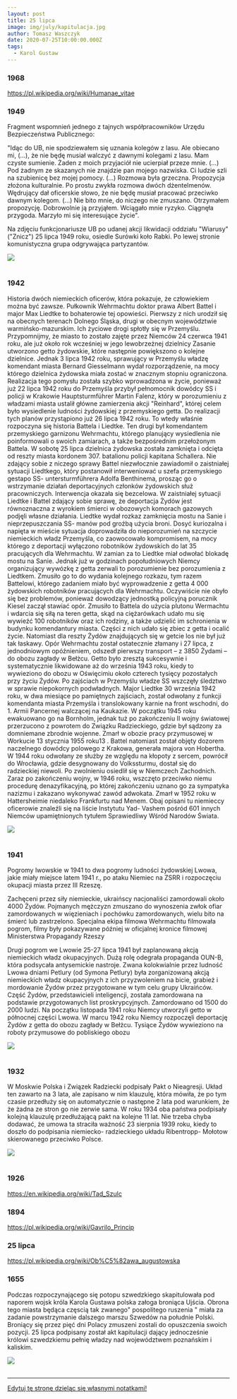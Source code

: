```yaml
---
layout: post
title: 25 lipca
image: img/july/kapitulacja.jpg
author: Tomasz Waszczyk
date: 2020-07-25T10:00:00.000Z
tags:
  - Karol Gustaw
---
```


### 1968

https://pl.wikipedia.org/wiki/Humanae_vitae

### 1949

Fragment wspomnień jednego z tajnych współpracowników Urzędu Bezpieczeństwa Publicznego:

"Idąc do UB, nie spodziewałem się uznania kolegów z lasu. Ale obiecano mi, (...), że nie będę musiał walczyć z dawnymi kolegami z lasu. Mam czyste sumienie. Żaden z moich przyjaciół nie ucierpiał przeze mnie. (...) Pod żadnym ze skazanych nie znajdzie pan mojego nazwiska. Ci ludzie szli na szubienicę bez mojej pomocy.
(...) Rozmowa była grzeczna. Propozycja złożona kulturalnie. Po prostu zwykła rozmowa dwóch dżentelmenów. Wędrujący dał oficerskie słowo, że nie będę musiał pracować przeciwko dawnym kolegom. (...) Nie bito mnie, do niczego nie zmuszano. Otrzymałem propozycję. Dobrowolnie ją przyjąłem. Wciągało mnie ryzyko. Ciągnęła przygoda. Marzyło mi się interesujące życie".

Na zdjęciu funkcjonariusze UB po udanej akcji likwidacji oddziału "Wiarusy" ("Znicz") 25 lipca 1949 roku, osiedle Surówki koło Rabki. Po lewej stronie komunistyczna grupa odgrywająca partyzantów.

<img src="./img/july/wiarusy.jpg"><br><br>

### 1942

Historia dwóch niemieckich oficerów, która pokazuje, że człowiekiem można być zawsze.
Pułkownik Wehrmachtu doktor prawa Albert Battel i major Max Liedtke to bohaterowie tej opowieści.
Pierwszy z nich urodził się na obecnych terenach Dolnego Śląska, drugi w obecnym województwie warmińsko-mazurskim. Ich życiowe drogi spłotły się w Przemyślu.
Przypomnijmy, że miasto to zostało zajęte przez Niemców 24 czerwca 1941 roku, ale już około rok wcześniej w jego lewobrzeżnej dzielnicy Zasanie utworzono getto żydowskie, które następnie powiększono o kolejne dzielnice.
Jednak 3 lipca 1942 roku, sprawujący w Przemyślu władzę komendant miasta Bernard Giesselmann wydał rozporządzenie, na mocy którego dzielnica żydowska miała zostać w znacznym stopniu ograniczona. Realizacja tego pomysłu została szybko wprowadzona w życie, ponieważ już 22 lipca 1942 roku do Przemyśla przybył pełnomocnik dowódcy SS i policji w Krakowie Hauptsturmführer Martin Falenz, który w porozumieniu z władzami miasta ustalił główne zamierzenia akcji "Reinhard", której celem było wysiedlenie ludności żydowskiej z przemyskiego getta. Do realizacji tych planów przystąpiono już 26 lipca 1942 roku.
To wtedy właśnie rozpoczyna się historia Battela i Liedtke. Ten drugi był komendantem przemyskiego garnizonu Wehrmachtu, którego planujący wysiedlenia nie poinformowali o swoich zamiarach, a także bezpośrednim przełożonym Battela.
W sobotę 25 lipca dzielnica żydowska została zamknięta i odcięta od reszty miasta kordonem 307. batalionu policji kapitana Schallera.
Nie zdający sobie z niczego sprawy Battel niezwłocznie zawiadomił o zaistniałej sytuacji Liedtkego, który postanowił interweniować u szefa przemyskiego gestapo SS- untersturmführera Adolfa Benthinema, prosząc go o wstrzymanie działań deportacyjnych członków żydowskich służ pracowniczych. Interwencja okazała się bezcelowa. W zaistniałej sytuacji Liedtke i Battel zdający sobie sprawę, że deportacja Żydów jest równoznaczna z wyrokiem śmierci w obozowych komorach gazowych podjęli własne działania. Liedtke wydał rozkaz zamknięcia mostu na Sanie i nieprzepuszczania SS- manów pod groźbą użycia broni. 
Dosyć kuriozalna i napięta w mieście sytuacja doprowadziła do nieporozumień na szczycie niemieckich władz Przemyśla, co zaowocowało kompromisem, na mocy którego z deportacji wyłączono robotników żydowskich do lat 35 pracujących dla Wehrmachtu. W zamian za to Liedtke miał odwołać blokadę mostu na Sanie. Jednak już w godzinach popołudniowych Niemcy organizujący wywózkę z getta zerwali to porozumienie bez porozumienia z Liedtkem. Zmusiło go to do wydania kolejnego rozkazu, tym razem Battelowi, którego zadaniem miało być wyprowadzenie z getta 4 000 żydowskich robotników pracujących dla Wehrmachtu. Oczywiście nie obyło się bez problemów, ponieważ dowodzący jednostką policyjną porucznik Kiesel zaczął stawiać opór. Zmusiło to Battela do użycia plutonu Wermachtu i wdarcia się siłą na teren getta, skąd na ciężarówkach udało mu się wywieźć 100 robotników oraz ich rodziny, a także udzielić im schronienia w budynku komendantury miasta. Części z nich udało się zbiec z getta i ocalić życie. Natomiast dla reszty Żydów znajdujących się w getcie los nie był już tak łaskawy. Opór Wehrmachtu został ostatecznie złamany i 27 lipca, z jednodniowym opóźnieniem, odszedł pierwszy transport – z 3850 Żydami – do obozu zagłady w Bełżcu. Getto było zresztą sukcesywnie i systematycznie likwidowane aż do września 1943 roku, kiedy to wywieziono do obozu w Oświęcimiu około czterech tysięcy pozostałych przy życiu Żydów.
Po zajściach w Przemyślu władze SS wszczęły śledztwo w sprawie niepokornych podwładnych.
Major Liedtke 30 września 1942 roku, w dwa miesiące po pamiętnych zajściach, został odwołany z funkcji komendanta miasta Przemyśla i translokowany karnie na front wschodni, do 1. Armii Pancernej walczącej na Kaukazie. W początku 1945 roku ewakuowano go na Bornholm, jednak tuż po zakończeniu II wojny światowej przerzucono z powrotem do Związku Radzieckiego, gdzie był sądzony za domniemane zbrodnie wojenne. Zmarł w obozie pracy przymusowej w Workucie 13 stycznia 1955 roku13 . Battel natomiast został objęty dozorem naczelnego dowódcy polowego z Krakowa, generała majora von Hobertha. W 1944 roku odwołany ze służby ze względu na kłopoty z sercem, powrócił do Wrocławia, gdzie desygnowany do Volkssturmu, dostał się do radzieckiej niewoli. Po zwolnieniu osiedlił się w Niemczech Zachodnich. Zaraz po zakończeniu wojny, w 1946 roku, wszczęto przeciwko niemu procedurę denazyfikacyjną, po której zakończeniu uznano go za sympatyka nazizmu i zakazano wykonywać zawód adwokata. Zmarł w 1952 roku w Hattersheimie niedaleko Frankfurtu nad Menem.
Obaj opisani tu niemieccy oficerowie znaleźli się na liście Instytutu Yad- Vashem pośród 601 innych Niemców upamiętnionych tytułem Sprawiedliwy Wśród Narodów Świata.

<img src="./img/july/maxalbert.jpg"><br><br>

### 1941

Pogromy lwowskie w 1941 to dwa pogromy ludności żydowskiej Lwowa, jakie miały miejsce latem 1941 r., po ataku Niemiec na ZSRR i rozpoczęciu okupacji miasta przez III Rzeszę.

Zachęceni przez siły niemieckie, ukraińscy nacjonaliści zamordowali około 4000 Żydów. Pojmanych mężczyzn zmuszano do wynoszenia zwłok ofiar zamordowanych w więzieniach i pochówku zamordowanych, wielu bito na śmierć lub zastrzelono. Specjalna ekipa filmowa Wehrmachtu filmowała pogrom, filmy były pokazywane później w oficjalnej kronice filmowej Ministerstwa Propagandy Rzeszy

Drugi pogrom we Lwowie 25-27 lipca 1941 był zaplanowaną akcją niemieckich władz okupacyjnych. Dużą rolę odegrała propaganda OUN-B, która podsycała antysemickie nastroje. Zwana kolokwialnie przez ludność Lwowa dniami Petlury (od Symona Petlury) była zorganizowaną akcją niemieckich władz okupacyjnych z ich przyzwoleniem na bicie, grabież i mordowanie Żydów przez przygotowane w tym celu grupy Ukraińców. Część Żydów, przedstawicieli inteligencji, została zamordowana na podstawie przygotowanych list proskrypcyjnych. Zamordowano od 1500 do 2000 ludzi.
Na początku listopada 1941 roku Niemcy utworzyli getto w północnej części Lwowa. W marcu 1942 roku Niemcy rozpoczęli deportację Żydów z getta do obozu zagłady w Bełżcu.
Tysiące Żydów wywieziono na roboty przymusowe do pobliskiego obozu

<img src="./img/july/pogromy.jpg"><br><br>

### 1932

W Moskwie Polska i Związek Radziecki podpisały Pakt o Nieagresji. Układ ten zawarto na 3 lata, ale zapisano w nim klauzulę, która mówiła, że po tym czasie przedłuży się on automatycznie o następne 2 lata pod warunkiem, że że żadna ze stron go nie zerwie sama. W roku 1934 oba państwa podpisały kolejną klauzulę przedłużającą pakt na kolejne 11 lat.
Nie trzeba chyba dodawać, że umowa ta straciła ważność 23 sierpnia 1939 roku, kiedy to doszło do podpisania niemiecko- radzieckiego układu Ribentropp- Mołotow skierowanego przeciwko Polsce.

<img src="./img/july/nieagresja.jpg"><br><br>

### 1926

https://en.wikipedia.org/wiki/Tad_Szulc

### 1894

https://pl.wikipedia.org/wiki/Gavrilo_Princip

### 25 lipca

https://pl.wikipedia.org/wiki/Ob%C5%82awa_augustowska

### 1655

Podczas rozpoczynającego się potopu szwedzkiego skapitulowała pod naporem wojsk króla Karola Gustawa polska załoga broniąca Ujścia. Obrona tego miasta będąca częscią tak zwanego" pospolitego ruszenia " miała za zadanie powstrzymanie dalszego marszu Szwedów na południe Polski. Broniący się przez pięć dni Polacy zmuszeni zostali do opuszczenia swoich pozycji.
25 lipca podpisany został akt kapitulacji dający jednocześnie królowi szwedzkiemu pełnię władzy nad województwem poznańskim i kaliskim.

<img src="./img/july/kapitulacja.jpg"><br><br>

---

<a href="https://github.com/TomaszWaszczyk/historia.waszczyk.com/edit/master/src/content/july-25.md" target="_blank">Edytuj tę stronę dzieląc się własnymi notatkami!</a>
